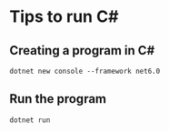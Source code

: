 # Tips to run C\#

## Creating a program in C\#

```shell
dotnet new console --framework net6.0
```

## Run the program

```shell
dotnet run
```
